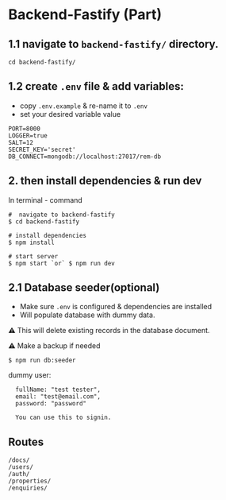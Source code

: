 # **Backend-Fastify (Part)**
## **1.1 navigate to `backend-fastify/` directory.**
```
cd backend-fastify/
```
## **1.2 create `.env` file & add variables:**
- copy `.env.example` & re-name it to `.env`
- set your desired variable value
```
PORT=8000
LOGGER=true
SALT=12
SECRET_KEY='secret'
DB_CONNECT=mongodb://localhost:27017/rem-db
```
## **2. then install dependencies & run dev**

In terminal - command
```
#  navigate to backend-fastify 
$ cd backend-fastify

# install dependencies
$ npm install

# start server
$ npm start `or` $ npm run dev

```

## **2.1 Database seeder(optional)**
- Make sure `.env` is configured & dependencies are installed
- Will populate database with dummy data.

⚠️ This will delete existing records in the database document. 

⚠️ Make a backup if needed
```
$ npm run db:seeder
```

dummy user:
```
  fullName: "test tester",
  email: "test@email.com",
  password: "password"

  You can use this to signin.
```
## Routes
```
/docs/
/users/
/auth/
/properties/
/enquiries/
```